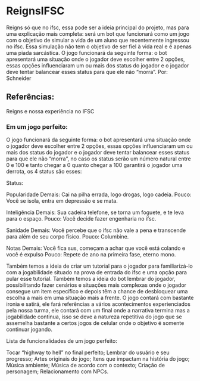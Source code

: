 # ReignsIFSC

Reigns só que no ifsc, essa pode ser a ideia principal do projeto, mas para uma explicação mais completa: será um bot que funcionará como um jogo com o objetivo de simular a vida de um aluno que recentemente ingressou no ifsc. Essa simulação não tem o objetivo de ser fiel à vida real e é apenas uma piada sarcástica. O jogo funcionará da seguinte forma: o bot apresentará uma situação onde o jogador deve escolher entre 2 opções, essas opções influenciaram um ou mais dos status do jogador e o jogador deve tentar balancear esses status para que ele não “morra”.
Por: Schneider

## Referências: 

Reigns e nossa experiência no IFSC

### Em um jogo perfeito:

O jogo funcionará da seguinte forma: o bot apresentará uma situação onde o jogador deve escolher entre 2 opções, essas opções influenciaram um ou mais dos status do jogador e o jogador deve tentar balancear esses status para que ele não “morra”, no caso os status serão um número natural entre 0 e 100 e tanto chegar a 0 quanto chegar a 100 garantirá o jogador uma derrota, os 4 status são esses:

Status:

Popularidade
Demais: Cai na pilha errada, logo drogas, logo cadeia.
Pouco: Você se isola, entra em depressão e se mata.

Inteligência
Demais: Sua cadeira telefone, se torna um foguete, e te leva para o espaço.
Pouco: Você decide fazer engenharia no ifsc.

Sanidade
Demais: Você percebe que o ifsc não vale a pena e transcende para além de seu corpo físico.
Pouco: Columbine.

Notas
Demais: Você fica sus, começam a achar que você está colando e você é expulso
Pouco: Repete de ano na primeira fase, eterno mono.

Também temos a ideia de criar um tutorial para o jogador para familiarizá-lo com a jogabilidade situado na prova de entrada do ifsc e uma opção para pular esse tutorial. Também temos a ideia do bot lembrar do jogador, possibilitando fazer cenários e situações mais complexas onde o jogador consegue um item específico e depois têm a chance de desbloquear uma escolha a mais em uma situação mais a frente.
O jogo contará com bastante ironia e satirá, ele fará referências a vários acontecimentos experienciados pela nossa turma, ele contará com um final onde a narrativa termina mas a jogabilidade continua, isso se deve a natureza repetitiva do jogo que se assemelha bastante a certos jogos de celular onde o objetivo é somente continuar jogando.

Lista de funcionalidades de um jogo perfeito:

Tocar “highway to hell” no final perfeito;
Lembrar do usuário e seu progresso;
Artes originais do jogo;
Itens que impactam na história do jogo;
Música ambiente;
Música de acordo com o contexto;
Criação de personagem;
Relacionamento com NPCs.